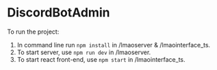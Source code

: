# DiscordBotAdmin

To run the project:
1. In command line run `npm install` in /lmaoserver & /lmaointerface_ts.
2. To start server, use `npm run dev` in /lmaoserver.
3. To start react front-end, use `npm start` in /lmaointerface_ts.
